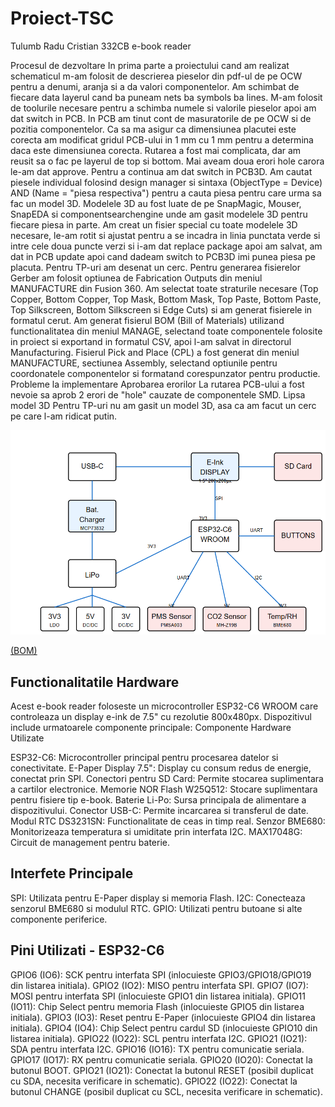 # Proiect-TSC 
Tulumb Radu Cristian 332CB
e-book reader


Procesul de dezvoltare
In prima parte a proiectului cand am realizat schematicul m-am folosit de descrierea pieselor din pdf-ul de pe OCW pentru a denumi, aranja si a da valori componentelor. Am schimbat de fiecare data layerul cand ba puneam nets ba symbols ba lines. M-am folosit de toolurile necesare pentru a schimba numele si valorile pieselor apoi am dat switch in PCB.
In PCB am tinut cont de masuratorile de pe OCW si de pozitia componentelor. Ca sa ma asigur ca dimensiunea placutei este corecta am modificat gridul PCB-ului in 1 mm cu 1 mm pentru a determina daca este dimensiunea corecta. Rutarea a fost mai complicata, dar am reusit sa o fac pe layerul de top si bottom. Mai aveam doua erori hole carora le-am dat approve. Pentru a continua am dat switch in PCB3D.
Am cautat piesele individual folosind design manager si sintaxa (ObjectType = Device) AND (Name = "piesa respectiva") pentru a cauta piesa pentru care urma sa fac un model 3D. Modelele 3D au fost luate de pe SnapMagic, Mouser, SnapEDA si componentsearchengine unde am gasit modelele 3D pentru fiecare piesa in parte. Am creat un fisier special cu toate modelele 3D necesare, le-am rotit si ajustat pentru a se incadra in linia punctata verde si intre cele doua puncte verzi si i-am dat replace package apoi am salvat, am dat in PCB update apoi cand dadeam switch to PCB3D imi punea piesa pe placuta. Pentru TP-uri am desenat un cerc.
Pentru generarea fisierelor Gerber am folosit optiunea de Fabrication Outputs din meniul MANUFACTURE din Fusion 360. Am selectat toate straturile necesare (Top Copper, Bottom Copper, Top Mask, Bottom Mask, Top Paste, Bottom Paste, Top Silkscreen, Bottom Silkscreen si Edge Cuts) si am generat fisierele in formatul cerut.
Am generat fisierul BOM (Bill of Materials) utilizand functionalitatea din meniul MANAGE, selectand toate componentele folosite in proiect si exportand in formatul CSV, apoi l-am salvat in directorul Manufacturing.
Fisierul Pick and Place (CPL) a fost generat din meniul MANUFACTURE, sectiunea Assembly, selectand optiunile pentru coordonatele componentelor si formatand corespunzator pentru productie.
Probleme la implementare
Aprobarea erorilor
La rutarea PCB-ului a fost nevoie sa aprob 2 erori de "hole" cauzate de componentele SMD.
Lipsa model 3D
Pentru TP-uri nu am gasit un model 3D, asa ca am facut un cerc pe care l-am ridicat putin.

![Diagrama Bloc OpenBook](Images/diagram_bloc.png)

[(BOM)](Manufacturing/BOM_proiect2025%20v19.csv)

## Functionalitatile Hardware
Acest e-book reader foloseste un microcontroller ESP32-C6 WROOM care controleaza un display e-ink de 7.5" cu rezolutie 800x480px. Dispozitivul include urmatoarele componente principale:
Componente Hardware Utilizate

ESP32-C6: Microcontroller principal pentru procesarea datelor si conectivitate.
E-Paper Display 7.5": Display cu consum redus de energie, conectat prin SPI.
Conectori pentru SD Card: Permite stocarea suplimentara a cartilor electronice.
Memorie NOR Flash W25Q512: Stocare suplimentara pentru fisiere tip e-book.
Baterie Li-Po: Sursa principala de alimentare a dispozitivului.
Conector USB-C: Permite incarcarea si transferul de date.
Modul RTC DS3231SN: Functionalitate de ceas in timp real.
Senzor BME680: Monitorizeaza temperatura si umiditate prin interfata I2C.
MAX17048G: Circuit de management pentru baterie.

## Interfete Principale

SPI: Utilizata pentru E-Paper display si memoria Flash.
I2C: Conecteaza senzorul BME680 si modulul RTC.
GPIO: Utilizati pentru butoane si alte componente periferice.

## Pini Utilizati - ESP32-C6

GPIO6 (IO6): SCK pentru interfata SPI (inlocuieste GPIO3/GPIO18/GPIO19 din listarea initiala).
GPIO2 (IO2): MISO pentru interfata SPI.
GPIO7 (IO7): MOSI pentru interfata SPI (inlocuieste GPIO1 din listarea initiala).
GPIO11 (IO11): Chip Select pentru memoria Flash (inlocuieste GPIO5 din listarea initiala).
GPIO3 (IO3): Reset pentru E-Paper (inlocuieste GPIO4 din listarea initiala).
GPIO4 (IO4): Chip Select pentru cardul SD (inlocuieste GPIO10 din listarea initiala).
GPIO22 (IO22): SCL pentru interfata I2C.
GPIO21 (IO21): SDA pentru interfata I2C.
GPIO16 (IO16): TX pentru comunicatie seriala.
GPIO17 (IO17): RX pentru comunicatie seriala.
GPIO20 (IO20): Conectat la butonul BOOT.
GPIO21 (IO21): Conectat la butonul RESET (posibil duplicat cu SDA, necesita verificare in schematic).
GPIO22 (IO22): Conectat la butonul CHANGE (posibil duplicat cu SCL, necesita verificare in schematic).



